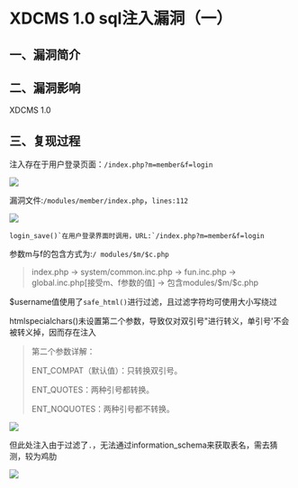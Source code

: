 XDCMS 1.0 sql注入漏洞（一）
===========================

一、漏洞简介
------------

二、漏洞影响
------------

XDCMS 1.0

三、复现过程
------------

注入存在于用户登录页面：`/index.php?m=member&f=login`

![](./resource/XDCMS1.0sql注入漏洞(一)/media/rId24.jpg)

漏洞文件:`/modules/member/index.php`，`lines:112`

![](./resource/XDCMS1.0sql注入漏洞(一)/media/rId25.jpg)

    login_save()`在用户登录界面时调用，URL:`/index.php?m=member&f=login

参数m与f的包含方式为:`/ modules/$m/$c.php`

> index.php -\> system/common.inc.php -\> fun.inc.php -\>
> global.inc.php\[接受m、f参数的值\] -\> 包含modules/\$m/\$c.php

\$username值使用了`safe_html()`进行过滤，且过滤字符均可使用大小写绕过

htmlspecialchars()未设置第二个参数，导致仅对双引号"进行转义，单引号'不会被转义掉，因而存在注入

> 第二个参数详解：
>
> ENT\_COMPAT（默认值）：只转换双引号。
>
> ENT\_QUOTES：两种引号都转换。
>
> ENT\_NOQUOTES：两种引号都不转换。

![](./resource/XDCMS1.0sql注入漏洞(一)/media/rId26.jpg)

但此处注入由于过滤了`.`，无法通过information\_schema来获取表名，需去猜测，较为鸡肋

![](./resource/XDCMS1.0sql注入漏洞(一)/media/rId27.jpg)
